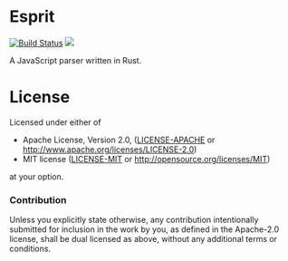 # Esprit

[![Build Status](https://travis-ci.org/dherman/esprit.svg?branch=master)](https://travis-ci.org/dherman/esprit)
[![](http://meritbadge.herokuapp.com/esprit)](https://crates.io/crates/esprit)

A JavaScript parser written in Rust.

# License

Licensed under either of

 * Apache License, Version 2.0, ([LICENSE-APACHE](LICENSE-APACHE) or http://www.apache.org/licenses/LICENSE-2.0)
 * MIT license ([LICENSE-MIT](LICENSE-MIT) or http://opensource.org/licenses/MIT)

at your option.

### Contribution

Unless you explicitly state otherwise, any contribution intentionally submitted for inclusion in the work by you, as defined in the Apache-2.0 license, shall be dual licensed as above, without any additional terms or conditions.
